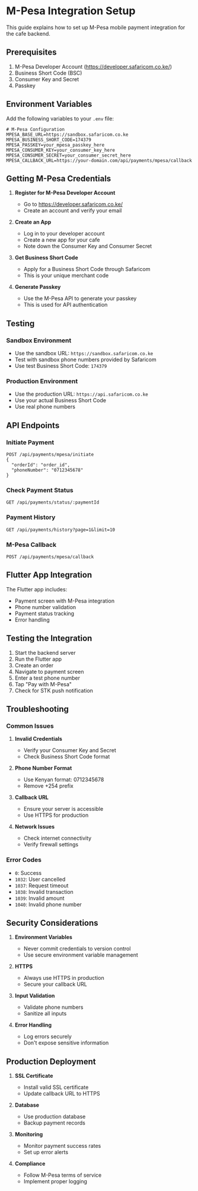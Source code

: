 # M-Pesa Integration Setup

This guide explains how to set up M-Pesa mobile payment integration for the cafe backend.

## Prerequisites

1. M-Pesa Developer Account (https://developer.safaricom.co.ke/)
2. Business Short Code (BSC)
3. Consumer Key and Secret
4. Passkey

## Environment Variables

Add the following variables to your `.env` file:

```env
# M-Pesa Configuration
MPESA_BASE_URL=https://sandbox.safaricom.co.ke
MPESA_BUSINESS_SHORT_CODE=174379
MPESA_PASSKEY=your_mpesa_passkey_here
MPESA_CONSUMER_KEY=your_consumer_key_here
MPESA_CONSUMER_SECRET=your_consumer_secret_here
MPESA_CALLBACK_URL=https://your-domain.com/api/payments/mpesa/callback
```

## Getting M-Pesa Credentials

1. **Register for M-Pesa Developer Account**
   - Go to https://developer.safaricom.co.ke/
   - Create an account and verify your email

2. **Create an App**
   - Log in to your developer account
   - Create a new app for your cafe
   - Note down the Consumer Key and Consumer Secret

3. **Get Business Short Code**
   - Apply for a Business Short Code through Safaricom
   - This is your unique merchant code

4. **Generate Passkey**
   - Use the M-Pesa API to generate your passkey
   - This is used for API authentication

## Testing

### Sandbox Environment
- Use the sandbox URL: `https://sandbox.safaricom.co.ke`
- Test with sandbox phone numbers provided by Safaricom
- Use test Business Short Code: `174379`

### Production Environment
- Use the production URL: `https://api.safaricom.co.ke`
- Use your actual Business Short Code
- Use real phone numbers

## API Endpoints

### Initiate Payment
```
POST /api/payments/mpesa/initiate
{
  "orderId": "order_id",
  "phoneNumber": "0712345678"
}
```

### Check Payment Status
```
GET /api/payments/status/:paymentId
```

### Payment History
```
GET /api/payments/history?page=1&limit=10
```

### M-Pesa Callback
```
POST /api/payments/mpesa/callback
```

## Flutter App Integration

The Flutter app includes:
- Payment screen with M-Pesa integration
- Phone number validation
- Payment status tracking
- Error handling

## Testing the Integration

1. Start the backend server
2. Run the Flutter app
3. Create an order
4. Navigate to payment screen
5. Enter a test phone number
6. Tap "Pay with M-Pesa"
7. Check for STK push notification

## Troubleshooting

### Common Issues

1. **Invalid Credentials**
   - Verify your Consumer Key and Secret
   - Check Business Short Code format

2. **Phone Number Format**
   - Use Kenyan format: 0712345678
   - Remove +254 prefix

3. **Callback URL**
   - Ensure your server is accessible
   - Use HTTPS for production

4. **Network Issues**
   - Check internet connectivity
   - Verify firewall settings

### Error Codes

- `0`: Success
- `1032`: User cancelled
- `1037`: Request timeout
- `1038`: Invalid transaction
- `1039`: Invalid amount
- `1040`: Invalid phone number

## Security Considerations

1. **Environment Variables**
   - Never commit credentials to version control
   - Use secure environment variable management

2. **HTTPS**
   - Always use HTTPS in production
   - Secure your callback URL

3. **Input Validation**
   - Validate phone numbers
   - Sanitize all inputs

4. **Error Handling**
   - Log errors securely
   - Don't expose sensitive information

## Production Deployment

1. **SSL Certificate**
   - Install valid SSL certificate
   - Update callback URL to HTTPS

2. **Database**
   - Use production database
   - Backup payment records

3. **Monitoring**
   - Monitor payment success rates
   - Set up error alerts

4. **Compliance**
   - Follow M-Pesa terms of service
   - Implement proper logging 